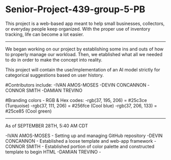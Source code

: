 # Senior-Project-439-group-5-PB
This project is a web-based app meant to help small businesses, collectors, or everyday people keep organized. With the proper use of inventory tracking, life can become a lot easier.
________________________________________________________________________________________________________________________________________________________________________________________________________
We began working on our project by establishing some ins and outs of how to properly manage our workload. Then, we etablished what all we needed to do in order to make the concept into reality.

This project will contain the use/implementation of an AI model strictly for categorical suggestions based on user history.

#Contributors include:
-IVAN AMOS-MOSES
-DEVIN CONCANNON
-CONNOR SMITH
-DAMIAN TREVINO

#Branding colors - RGB & Hex codes:
-rgb(37, 195, 206) = #25c3ce (Turquoise)
-rgb(37, 111, 206) = #256fce (Cool blue)
-rgb(37, 206, 133) = #25ce85 (Cool green)
________________________________________________________________________________________________________________________________________________________________________________________________________
As of SEPTEMBER 28TH, 5:40 AM CDT

-IVAN AMOS-MOSES - Setting up and managing GitHub repository
-DEVIN CONCANNON - Established a loose template and web-app framework
-CONNOR SMITH - Established portion of color palette and constructed template to begin HTML
-DAMIAN TREVINO - 
